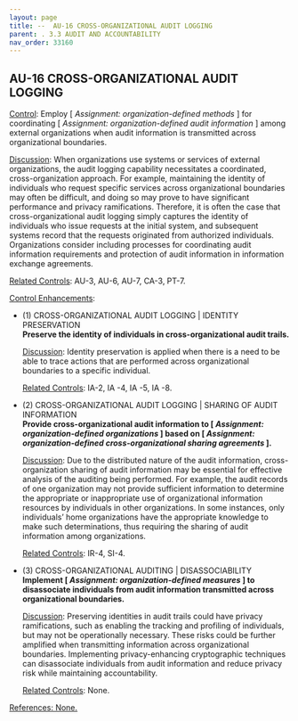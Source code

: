 ```yaml
---
layout: page
title: --  AU-16 CROSS-ORGANIZATIONAL AUDIT LOGGING 
parent: . 3.3 AUDIT AND ACCOUNTABILITY
nav_order: 33160 
---
```


## AU-16 CROSS-ORGANIZATIONAL AUDIT LOGGING

<ins>Control</ins>: Employ [ _Assignment: organization-defined methods_ ] for coordinating [ _Assignment: organization-defined audit information_ ] among external organizations when audit information is transmitted across organizational boundaries.

<ins>Discussion</ins>: When organizations use systems or services of external organizations, the audit logging capability necessitates a coordinated, cross-organization approach. For example, maintaining the identity of individuals who request specific services across organizational boundaries may often be difficult, and doing so may prove to have significant performance and privacy ramifications. Therefore, it is often the case that cross-organizational audit logging simply captures the identity of individuals who issue requests at the initial system, and subsequent systems record that the requests originated from authorized individuals. Organizations consider including processes for coordinating audit information requirements and protection of audit information in information exchange agreements.

<ins>Related Controls</ins>: AU-3, AU-6, AU-7, CA-3, PT-7.

<ins>Control Enhancements</ins>:

* (1) CROSS-ORGANIZATIONAL AUDIT LOGGING | IDENTITY PRESERVATION<br>
**Preserve the identity of individuals in cross-organizational audit trails.**

    <ins>Discussion</ins>: Identity preservation is applied when there is a need to be able to trace actions that are performed across organizational boundaries to a specific individual.

    <ins>Related Controls</ins>: IA-2, IA -4, IA -5, IA -8.

* (2) CROSS-ORGANIZATIONAL AUDIT LOGGING | SHARING OF AUDIT INFORMATION<br>
**Provide cross-organizational audit information to [ _Assignment: organization-defined organizations_ ] based on [ _Assignment: organization-defined cross-organizational sharing agreements_ ].**

    <ins>Discussion</ins>: Due to the distributed nature of the audit information, cross-organization sharing of audit information may be essential for effective analysis of the auditing being performed. For example, the audit records of one organization may not provide sufficient information to determine the appropriate or inappropriate use of organizational information resources by individuals in other organizations. In some instances, only individuals’ home organizations have the appropriate knowledge to make such determinations, thus requiring the sharing of audit information among organizations.

    <ins>Related Controls</ins>: IR-4, SI-4.

* (3) CROSS-ORGANIZATIONAL AUDITING | DISASSOCIABILITY<br>
**Implement [ _Assignment: organization-defined measures_ ] to disassociate individuals from audit information transmitted across organizational boundaries.**

    <ins>Discussion</ins>: Preserving identities in audit trails could have privacy ramifications, such as enabling the tracking and profiling of individuals, but may not be operationally necessary. These risks could be further amplified when transmitting information across organizational boundaries. Implementing privacy-enhancing cryptographic techniques can disassociate individuals from audit information and reduce privacy risk while maintaining accountability.

    <ins>Related Controls</ins>: None.

<ins>References<ins>: None.


